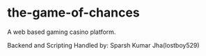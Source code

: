 # the-game-of-chances
A web based gaming casino platform.

Backend and Scripting Handled by: Sparsh Kumar Jha(lostboy529)
